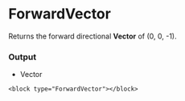 # ForwardVector

Returns the forward directional **Vector** of (0, 0, -1).

### Output

-   Vector

```blockly
<block type="ForwardVector"></block>
```
